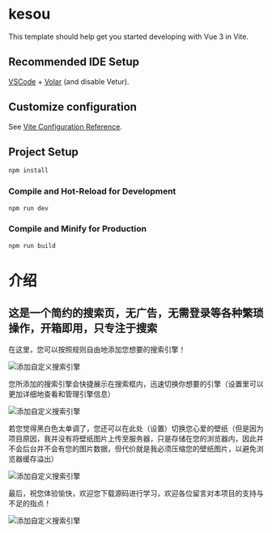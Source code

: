# kesou

This template should help get you started developing with Vue 3 in Vite.

## Recommended IDE Setup

[VSCode](https://code.visualstudio.com/) + [Volar](https://marketplace.visualstudio.com/items?itemName=Vue.volar) (and disable Vetur).

## Customize configuration

See [Vite Configuration Reference](https://vitejs.dev/config/).

## Project Setup

```sh
npm install
```

### Compile and Hot-Reload for Development

```sh
npm run dev
```

### Compile and Minify for Production

```sh
npm run build
```

# 介绍
## 这是一个简约的搜索页，无广告，无需登录等各种繁琐操作，开箱即用，只专注于搜索

在这里，您可以按照规则自由地添加您想要的搜索引擎！

![添加自定义搜索引擎](http://8.138.157.254/demo1.png)

您所添加的搜索引擎会快捷展示在搜索框内，迅速切换你想要的引擎（设置里可以更加详细地查看和管理引擎信息）

![添加自定义搜索引擎](http://8.138.157.254/demo2.png)

若您觉得黑白色太单调了，您还可以在此处（设置）切换您心爱的壁纸（但是因为项目原因，我并没有将壁纸图片上传至服务器，只是存储在您的浏览器内，因此并不会后台并不会有您的图片数据，但代价就是我必须压缩您的壁纸图片，以避免浏览器缓存溢出）

![添加自定义搜索引擎](http://8.138.157.254/demo3.png)

最后，祝您体验愉快，欢迎您下载源码进行学习，欢迎各位留言对本项目的支持与不足的指点！

![添加自定义搜索引擎](http://8.138.157.254/demo4.png)

